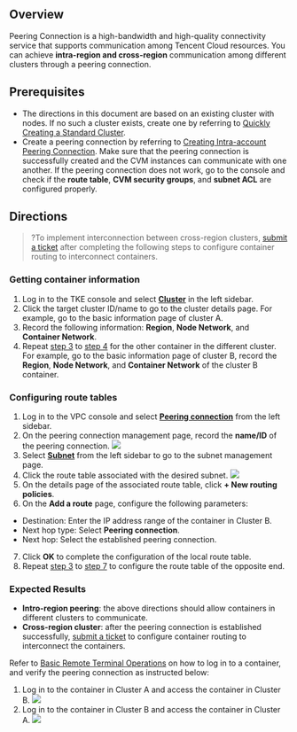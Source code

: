 ## Overview
Peering Connection is a high-bandwidth and high-quality connectivity service that supports communication among Tencent Cloud resources. You can achieve **intra-region and cross-region** communication among different clusters through a peering connection.

## Prerequisites

- The directions in this document are based on an existing cluster with nodes. If no such a cluster exists, create one by referring to [Quickly Creating a Standard Cluster](https://intl.cloud.tencent.com/document/product/457/40029).
- Create a peering connection by referring to [Creating Intra-account Peering Connection](https://intl.cloud.tencent.com/document/product/553/18836). Make sure that the peering connection is successfully created and the CVM instances can communicate with one another. If the peering connection does not work, go to the console and check if the **route table**, **CVM security groups**, and **subnet ACL** are configured properly.



## Directions

>?To implement interconnection between cross-region clusters, [submit a ticket](https://console.intl.cloud.tencent.com/workorder/category) after completing the following steps to configure container routing to interconnect containers.

### Getting container information
1. Log in to the TKE console and select **[Cluster](https://console.cloud.tencent.com/tke2/cluster)** in the left sidebar.
3. [](id:step3)Click the target cluster ID/name to go to the cluster details page. For example, go to the basic information page of cluster A.
4. [](id:step4)Record the following information: **Region**, **Node Network**, and **Container Network**.
5. Repeat [step 3](#step3) to [step 4](#step4) for the other container in the different cluster.
For example, go to the basic information page of cluster B, record the **Region**, **Node Network**, and **Container Network** of the cluster B container.


### Configuring route tables

1. Log in to the VPC console and select [**Peering connection**](https://console.cloud.tencent.com/vpc/conn) from the left sidebar.
2. On the peering connection management page, record the **name/ID** of the peering connection.
![](https://staticintl.cloudcachetci.com/yehe/backend-news/5Yue662_%E4%BC%81%E4%B8%9A%E5%BE%AE%E4%BF%A1%E6%88%AA%E5%9B%BE_20221223184401.png)
3. [](id:VPCStep3)Select **[Subnet](https://console.cloud.tencent.com/vpc/subnet)** from the left sidebar to go to the subnet management page.
4. Click the route table associated with the desired subnet.
![](https://staticintl.cloudcachetci.com/yehe/backend-news/EPD9296_%E4%BC%81%E4%B8%9A%E5%BE%AE%E4%BF%A1%E6%88%AA%E5%9B%BE_20221223184548.png)
5. On the details page of the associated route table, click **+ New routing policies**.
6. On the **Add a route** page, configure the following parameters:
 - Destination: Enter the IP address range of the container in Cluster B.
 - Next hop type: Select **Peering connection**.
 - Next hop: Select the established peering connection.
7. [](id:VPCStep7)Click **OK** to complete the configuration of the local route table.
8. Repeat [step 3](#VPCStep3) to [step 7](#VPCStep7) to configure the route table of the opposite end.

### Expected Results
- **Intro-region peering**: the above directions should allow containers in different clusters to communicate.
- **Cross-region cluster**: after the peering connection is established successfully, [submit a ticket](https://console.intl.cloud.tencent.com/workorder/category ) to configure container routing to interconnect the containers.

Refer to [Basic Remote Terminal Operations](https://intl.cloud.tencent.com/document/product/457/9120) on how to log in to a container, and verify the peering connection as instructed below:
1. Log in to the container in Cluster A and access the container in Cluster B.
![](https://qcloudimg.tencent-cloud.cn/raw/cce639e7fb41f375a9612dadf662b37a.png)
2. Log in to the container in Cluster B and access the container in Cluster A.
![](https://main.qcloudimg.com/raw/6ec462617b4130cc73e088a8632a406e.png)


